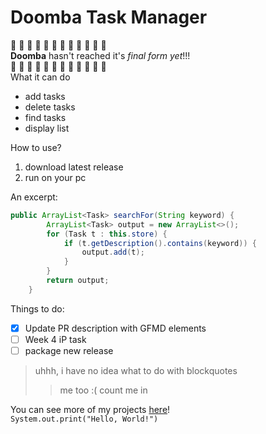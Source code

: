 # Doomba Task Manager
🚧 🚧 🚧 🚧 🚧 🚧 🚧 🚧 🚧 🚧 🚧 🚧  
 **Doomba** hasn't reached it's _final form yet_!!!  
🚧 🚧 🚧 🚧 🚧 🚧 🚧 🚧 🚧 🚧 🚧 🚧  
What it can do
* add tasks
* delete tasks
* find tasks
* display list

How to use?
1. download latest release
2. run on your pc

An excerpt:
```java
public ArrayList<Task> searchFor(String keyword) {
        ArrayList<Task> output = new ArrayList<>();
        for (Task t : this.store) {
            if (t.getDescription().contains(keyword)) {
                output.add(t);
            }
        }
        return output;
    }
```

Things to do:
- [x] Update PR description with GFMD elements 
- [ ] Week 4 iP task
- [ ] package new release

> uhhh, i have no idea what to do with blockquotes
>>me too :(
>> count me in

You can see more of my projects [here](github.com/nopehax)!  
`System.out.print("Hello, World!")`
